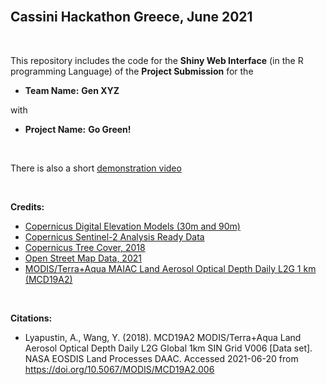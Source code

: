 
<br>

## Cassini Hackathon Greece, June 2021

<br>

This repository includes the code for the **Shiny Web Interface** (in the R programming Language) of the **Project Submission** for the

* **Team Name:** **Gen XYZ**

with

* **Project Name:** **Go Green!**

<br>

There is also a short [demonstration video](https://www.youtube.com/watch?v=YFasPbHu_zA)

<br>

**Credits:**

* [Copernicus Digital Elevation Models (30m and 90m)](https://copernicus-dem-30m.s3.amazonaws.com/readme.html)
* [Copernicus Sentinel-2 Analysis Ready Data](https://registry.opendata.aws/sentinel-2/)
* [Copernicus Tree Cover, 2018](https://land.copernicus.eu/pan-european/high-resolution-layers/forests/tree-cover-density/status-maps/tree-cover-density-2018?tab=download)
* [Open Street Map Data, 2021](https://www.openstreetmap.org)
* [MODIS/Terra+Aqua MAIAC Land Aerosol Optical Depth Daily L2G 1 km (MCD19A2)](https://lpdaac.usgs.gov/products/mcd19a2v006/)

<br>

**Citations:**

* Lyapustin, A., Wang, Y. (2018). MCD19A2 MODIS/Terra+Aqua Land Aerosol Optical Depth Daily L2G Global 1km SIN Grid V006 [Data set]. NASA EOSDIS Land Processes DAAC. Accessed 2021-06-20 from https://doi.org/10.5067/MODIS/MCD19A2.006

<br>
